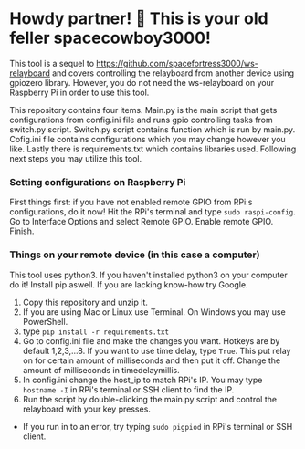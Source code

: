 # Howdy partner! :cowboy_hat_face: This is your old feller spacecowboy3000!

This tool is a sequel to https://github.com/spacefortress3000/ws-relayboard and covers controlling the relayboard from another device using gpiozero library. However, you do not need the ws-relayboard on your Raspberry Pi in order to use this tool.

This repository contains four items. Main.py is the main script that gets configurations from config.ini file and runs gpio controlling tasks from switch.py script. Switch.py script contains function which is run by main.py. Cofig.ini file contains configurations which you may change however you like. Lastly there is requirements.txt which contains libraries used. Following next steps you may utilize this tool.

### Setting configurations on Raspberry Pi
First things first: if you have not enabled remote GPIO from RPi:s configurations, do it now! Hit the RPi's terminal and type `sudo raspi-config`. Go to Interface Options and select Remote GPIO. Enable remote GPIO. Finish.

### Things on your remote device (in this case a computer)
This tool uses python3. If you haven't installed python3 on your computer do it! Install pip aswell. If you are lacking know-how try Google.
1. Copy this repository and unzip it.
2. If you are using Mac or Linux use Terminal. On Windows you may use PowerShell.
3. type `pip install -r requirements.txt`
4. Go to config.ini file and make the changes you want. Hotkeys are by default 1,2,3,...8. If you want to use time delay, type `True`. This put relay on for certain amount of milliseconds and then put it off. Change the amount of milliseconds in timedelaymillis.
5. In config.ini change the host_ip to match RPi's IP. You may type `hostname -I` in RPi's terminal or SSH client to find the IP.
6. Run the script by double-clicking the main.py script and control the relayboard with your key presses.
+ If you run in to an error, try typing `sudo pigpiod` in RPi's terminal or SSH client.
